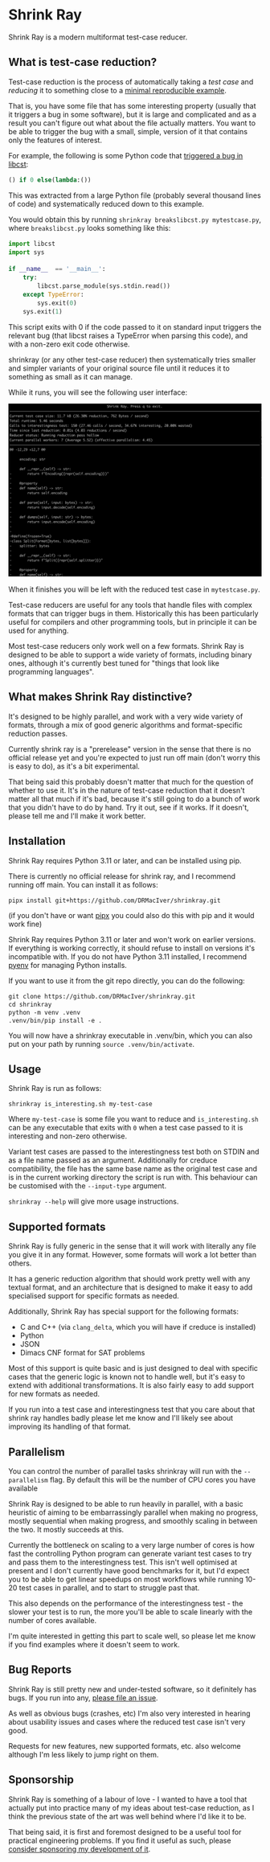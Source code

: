 # Shrink Ray

Shrink Ray is a modern multiformat test-case reducer.

## What is test-case reduction?

Test-case reduction is the process of automatically taking a *test case* and *reducing* it to something close to a [minimal reproducible example](https://en.wikipedia.org/wiki/Minimal_reproducible_example).

That is, you have some file that has some interesting property (usually that it triggers a bug in some software),
but it is large and complicated and as a result you can't figure out what about the file actually matters.
You want to be able to trigger the bug with a small, simple, version of it that contains only the features of interest.

For example, the following is some Python code that [triggered a bug in libcst](https://github.com/Instagram/LibCST/issues/1061):

```python
() if 0 else(lambda:())
```

This was extracted from a large Python file (probably several thousand lines of code) and systematically reduced down to this example.

You would obtain this by running `shrinkray breakslibcst.py mytestcase.py`, where `breakslibcst.py` looks something like this:

```python
import libcst
import sys

if __name__  == '__main__':
    try:
        libcst.parse_module(sys.stdin.read())
    except TypeError:
        sys.exit(0)
    sys.exit(1)
```

This script exits with 0 if the code passed to it on standard input triggers the relevant bug (that libcst raises a TypeError when parsing this code), and with a non-zero exit code otherwise.

shrinkray (or any other test-case reducer) then systematically tries smaller and simpler variants of your original source file until it reduces it to something as small as it can manage.

While it runs, you will see the following user interface:

![Demo of shrink ray running](demo.png)

When it finishes you will be left with the reduced test case in `mytestcase.py`.

Test-case reducers are useful for any tools that handle files with complex formats that can trigger bugs in them. Historically this has been particularly useful for compilers and other programming tools, but in principle it can be used for anything.

Most test-case reducers only work well on a few formats. Shrink Ray is designed to be able to support a wide variety of formats, including binary ones, although it's currently best tuned for "things that look like programming languages".

## What makes Shrink Ray distinctive?

It's designed to be highly parallel, and work with a very wide variety of formats, through a mix of good generic algorithms and format-specific reduction passes.

Currently shrink ray is a "prerelease" version in the sense that there is no official release yet and you're expected to just run off main (don't worry this is easy to do), as it's a bit experimental.

That being said this probably doesn't matter that much for the question of whether to use it. It's in the nature of test-case reduction that it doesn't matter all that much if it's bad, because it's still going to do a bunch of work that you didn't have to do by hand. Try it out, see if it works. If it doesn't, please tell me and I'll make it work better.

## Installation

Shrink Ray requires Python 3.11 or later, and can be installed using pip.

There is currently no official release for shrink ray, and I recommend running off main. You can install it as follows:

```
pipx install git+https://github.com/DRMacIver/shrinkray.git
```

(if you don't have or want [pipx](https://pypa.github.io/pipx/) you could also do this with pip and it would work fine)

Shrink Ray requires Python 3.11 or later and won't work on earlier versions. If everything is working correctly, it should refuse to install
on versions it's incompatible with. If you do not have Python 3.11 installed, I recommend [pyenv](https://github.com/pyenv/pyenv) for managing
Python installs.

If you want to use it from the git repo directly, you can do the following:

```
git clone https://github.com/DRMacIver/shrinkray.git
cd shrinkray
python -m venv .venv
.venv/bin/pip install -e .
```

You will now have a shrinkray executable in .venv/bin, which you can also put on your path by running `source .venv/bin/activate`.

## Usage

Shrink Ray is run as follows:

```
shrinkray is_interesting.sh my-test-case
```

Where `my-test-case` is some file you want to reduce and `is_interesting.sh` can be any executable that exits with `0` when a test case passed to it is interesting and non-zero otherwise.

Variant test cases are passed to the interestingness test both on STDIN and as a file name passed as an argument. Additionally for creduce compatibility, the file has the same base name as the original test case and is in the current working directory the script is run with. This behaviour can be customised with the `--input-type` argument.

`shrinkray --help` will give more usage instructions.

## Supported formats

Shrink Ray is fully generic in the sense that it will work with literally any file you give it in any format. However, some formats will work a lot better than others.

It has a generic reduction algorithm that should work pretty well with any textual format, and an architecture that is designed to make it easy to add specialised support for specific formats as needed.

Additionally, Shrink Ray has special support for the following formats:

* C and C++ (via `clang_delta`, which you will have if creduce is installed)
* Python
* JSON
* Dimacs CNF format for SAT problems

Most of this support is quite basic and is just designed to deal with specific cases that the generic logic is known
not to handle well, but it's easy to extend with additional transformations.
It is also fairly easy to add support for new formats as needed.

If you run into a test case and interestingness test that you care about that shrink ray handles badly please let me know and I'll likely see about improving its handling of that format.

## Parallelism

You can control the number of parallel tasks shrinkray will run with the `--parallelism` flag. By default this will be the number of CPU cores you have available

Shrink Ray is designed to be able to run heavily in parallel, with a basic heuristic of aiming to be embarrassingly parallel when making no progress, mostly sequential when making progress, and smoothly scaling in between the two. It mostly succeeds at this.

Currently the bottleneck on scaling to a very large number of cores is how fast the controlling Python program can generate variant test cases to try and pass them to the interestingness test. This isn't well optimised at present and I don't currently have good benchmarks for it, but I'd expect you to be able to get linear speedups on most workflows while running 10-20 test cases in parallel, and to start to struggle past that.

This also depends on the performance of the interestingness test - the slower your test is to run, the more you'll be able to scale linearly with the number of cores available.

I'm quite interested in getting this part to scale well, so please let me know if you find examples where it doesn't seem to work.

## Bug Reports

Shrink Ray is still pretty new and under-tested software, so it definitely has bugs. If you run into any, [please file an issue](https://github.com/DRMacIver/shrinkray/issues).

As well as obvious bugs (crashes, etc) I'm also very interested in hearing about usability issues and cases where the reduced test case isn't very good.

Requests for new features, new supported formats, etc. also welcome although I'm less likely to jump right on them.

## Sponsorship

Shrink Ray is something of a labour of love - I wanted to have a tool that actually put into practice many of my ideas about test-case reduction, as I think the previous state of the art was well behind where I'd like it to be.

That being said, it is first and foremost designed to be a useful tool for practical engineering problems.
If you find it useful as such, please [consider sponsoring my development of it](https://github.com/sponsors/DRMacIver).

